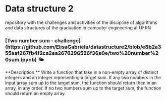 # Data structure 2
repository with the challenges and activities of the discipline of algorithms and data structures of the graduation in computer engineering at UFRN


<h3> [Two number sum - challenge](https://github.com/ElisaGabriela/datastructure2/blob/e8b2a355aaf267fb4f2ca2ea2676296526f36a0e/two%20number%20sum.ipynb) 🌤 </h3>
**Description:** Write a function that take in a non-empty array of distinct integers and an integer representing a target sum. If any two numbers in the input array sum up to the target sum, the function should return then in an array, in any order. If no two numbers sum up to the target sum, the function should return an empty array.

